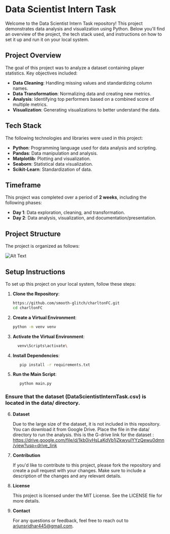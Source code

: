 # Data Scientist Intern Task

Welcome to the Data Scientist Intern Task repository! This project demonstrates data analysis and visualization using Python. Below you'll find an overview of the project, the tech stack used, and instructions on how to set it up and run it on your local system.

## Project Overview

The goal of this project was to analyze a dataset containing player statistics. Key objectives included:

- **Data Cleaning**: Handling missing values and standardizing column names.
- **Data Transformation**: Normalizing data and creating new metrics.
- **Analysis**: Identifying top performers based on a combined score of multiple metrics.
- **Visualization**: Generating visualizations to better understand the data.

## Tech Stack

The following technologies and libraries were used in this project:

- **Python**: Programming language used for data analysis and scripting.
- **Pandas**: Data manipulation and analysis.
- **Matplotlib**: Plotting and visualization.
- **Seaborn**: Statistical data visualization.
- **Scikit-Learn**: Standardization of data.

## Timeframe

This project was completed over a period of **2 weeks**, including the following phases:

- **Day 1**: Data exploration, cleaning, and transformation.
- **Day 2**: Data analysis, visualization, and documentation/presentation.

## Project Structure

The project is organized as follows:

![Alt Text]([https://example.com/path-to-your-image.jpg](https://teal-tracey-53.tiiny.site/Football-Recruitment-Analysis-route.png))

## Setup Instructions

To set up this project on your local system, follow these steps:

1. **Clone the Repository**:

   ```bash
   https://github.com/smooth-glitch/charltonFC.git
   cd charltonFC
   
2. **Create a Virtual Environment**:
   ```bash
   python -m venv venv

3. **Activate the Virtual Environment**:
   
	  ```bash
   		venv\Scripts\activate\
   
5. **Install Dependencies**:
   ```bash
      pip install -r requirements.txt

6. **Run the Main Script**:
   ```bash
      python main.py

### Ensure that the dataset (DataScientistInternTask.csv) is located in the data/ directory.

6. **Dataset**
   
   	Due to the large size of the dataset, it is not included in this repository. You can download it from Google Drive. Place the file in the data/ directory to run the analysis.
   	this is the G-drive link for the dataset : https://drive.google.com/file/d/1kb0ivHsLaKdVb1jZkwyuIYYzQewu0dmn/view?usp=drive_link

8. **Contribution**
   
   	If you'd like to contribute to this project, please fork the repository and create a pull request with your changes. Make sure to include a description of the changes and any relevant details.

9. **License**
    
   	This project is licensed under the MIT License. See the LICENSE file for more details.

10. **Contact**
    
   	For any questions or feedback, feel free to reach out to arjunsridhar445@gmail.com.
